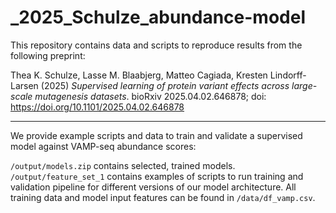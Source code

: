 # _2025_Schulze_abundance-model

This repository contains data and scripts to reproduce results from the following preprint:

Thea K. Schulze, Lasse M. Blaabjerg, Matteo Cagiada, Kresten Lindorff-Larsen (2025) *Supervised learning of protein variant effects across large-scale mutagenesis datasets*. bioRxiv 2025.04.02.646878; doi: https://doi.org/10.1101/2025.04.02.646878

-----

We provide example scripts and data to train and validate a supervised model against VAMP-seq abundance scores:

`/output/models.zip` contains selected, trained models.
`/output/feature_set_1` contains examples of scripts to run training and validation pipeline for different versions of our model architecture. 
All training data and model input features can be found in `/data/df_vamp.csv`.

